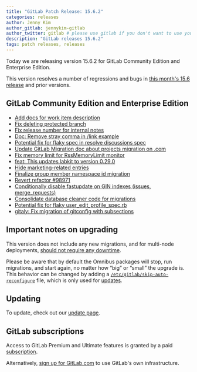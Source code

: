 ```yaml
---
title: "GitLab Patch Release: 15.6.2"
categories: releases
author: Jenny Kim
author_gitlab: jennykim-gitlab
author_twitter: gitlab # please use gitlab if you don't want to use your own
description: "GitLab releases 15.6.2"
tags: patch releases, releases
---
```


<!-- For detailed instructions on how to complete this, please see https://gitlab.com/gitlab-org/release/docs/blob/master/general/patch/blog-post.md -->

Today we are releasing version 15.6.2 for GitLab Community Edition and Enterprise Edition.

This version resolves a number of regressions and bugs in
[this month's 15.6 release](/releases/2022/11/22/gitlab-15-6-released/) and
prior versions.

## GitLab Community Edition and Enterprise Edition

<!--
- [Description](GitLab MR LINK)
- [Description](GitLab MR LINK)
-->

* [Add docs for work item description](https://gitlab.com/gitlab-org/gitlab/-/merge_requests/104189)
* [Fix deleting protected branch](https://gitlab.com/gitlab-org/gitlab/-/merge_requests/104259)
* [Fix release number for internal notes](https://gitlab.com/gitlab-org/gitlab/-/merge_requests/104261)
* [Doc: Remove stray comma in /link example](https://gitlab.com/gitlab-org/gitlab/-/merge_requests/104351)
* [Potential fix for flaky spec in resolve discussions spec](https://gitlab.com/gitlab-org/gitlab/-/merge_requests/104503)
* [Update GitLab Migration doc about projects migration on .com](https://gitlab.com/gitlab-org/gitlab/-/merge_requests/104566)
* [Fix memory limit for RssMemoryLimit monitor](https://gitlab.com/gitlab-org/gitlab/-/merge_requests/104747)
* [feat: This updates labkit to version 0.29.0](https://gitlab.com/gitlab-org/gitlab/-/merge_requests/105072)
* [Hide marketing-related entries](https://gitlab.com/gitlab-org/gitlab/-/merge_requests/105220)
* [Finalize group member namespace id migration](https://gitlab.com/gitlab-org/gitlab/-/merge_requests/105288)
* [Revert refactor #98971](https://gitlab.com/gitlab-org/gitlab/-/merge_requests/105360)
* [Conditionally disable fastupdate on GIN indexes (issues, merge_requests)](https://gitlab.com/gitlab-org/gitlab/-/merge_requests/105375)
* [Consolidate database cleaner code for migrations](https://gitlab.com/gitlab-org/gitlab/-/merge_requests/105600)
* [Potential fix for flaky user_edit_profile_spec.rb](https://gitlab.com/gitlab-org/gitlab/-/merge_requests/105889)
* [gitaly: Fix migration of gitconfig with subsections](https://gitlab.com/gitlab-org/omnibus-gitlab/-/merge_requests/6512)
<!-- {{ MERGE_REQUEST_LIST }} -->

## Important notes on upgrading

This version does not include any new migrations, and for multi-node deployments, [should not require any downtime](https://docs.gitlab.com/ee/update/#upgrading-without-downtime).

Please be aware that by default the Omnibus packages will stop, run migrations,
and start again, no matter how “big” or “small” the upgrade is. This behavior
can be changed by adding a [`/etc/gitlab/skip-auto-reconfigure`](http://docs.gitlab.com/omnibus/update/README.html) file,
which is only used for [updates](https://docs.gitlab.com/omnibus/update/README.html).

## Updating

To update, check out our [update page](/update/).

## GitLab subscriptions

Access to GitLab Premium and Ultimate features is granted by a paid [subscription](/pricing/).

Alternatively, [sign up for GitLab.com](https://gitlab.com/users/sign_in)
to use GitLab's own infrastructure.
